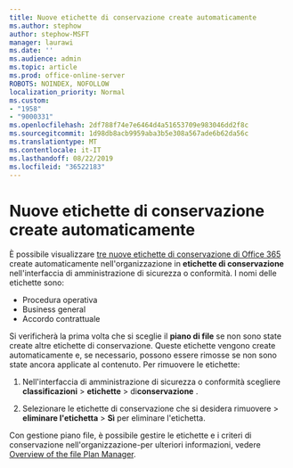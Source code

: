 ```yaml
---
title: Nuove etichette di conservazione create automaticamente
ms.author: stephow
author: stephow-MSFT
manager: laurawi
ms.date: ''
ms.audience: admin
ms.topic: article
ms.prod: office-online-server
ROBOTS: NOINDEX, NOFOLLOW
localization_priority: Normal
ms.custom:
- "1958"
- "9000331"
ms.openlocfilehash: 2df788f74e7e6464d4a51653709e983046dd2f8c
ms.sourcegitcommit: 1d98db8acb9959aba3b5e308a567ade6b62da56c
ms.translationtype: MT
ms.contentlocale: it-IT
ms.lasthandoff: 08/22/2019
ms.locfileid: "36522183"
---
```

# <a name="new-retention-labels-created-automatically"></a>Nuove etichette di conservazione create automaticamente

È possibile visualizzare [tre nuove etichette di conservazione di Office 365](https://docs.microsoft.com/office365/securitycompliance/file-plan-manager#default-retention-labels-and-label-policy) create automaticamente nell'organizzazione in **etichette di conservazione** nell'interfaccia di amministrazione di sicurezza o conformità. I nomi delle etichette sono:

- Procedura operativa
- Business general
- Accordo contrattuale

Si verificherà la prima volta che si sceglie il **piano di file** se non sono state create altre etichette di conservazione. Queste etichette vengono create automaticamente e, se necessario, possono essere rimosse se non sono state ancora applicate al contenuto. Per rimuovere le etichette:

1. Nell'interfaccia di amministrazione di sicurezza o conformità scegliere **classificazioni** > **etichette** > di**conservazione** .

1. Selezionare le etichette di conservazione che si desidera rimuovere > **eliminare l'etichetta** > **Sì** per eliminare l'etichetta.

Con gestione piano file, è possibile gestire le etichette e i criteri di conservazione nell'organizzazione-per ulteriori informazioni, vedere [Overview of the file Plan Manager](https://docs.microsoft.com/office365/securitycompliance/file-plan-manager).